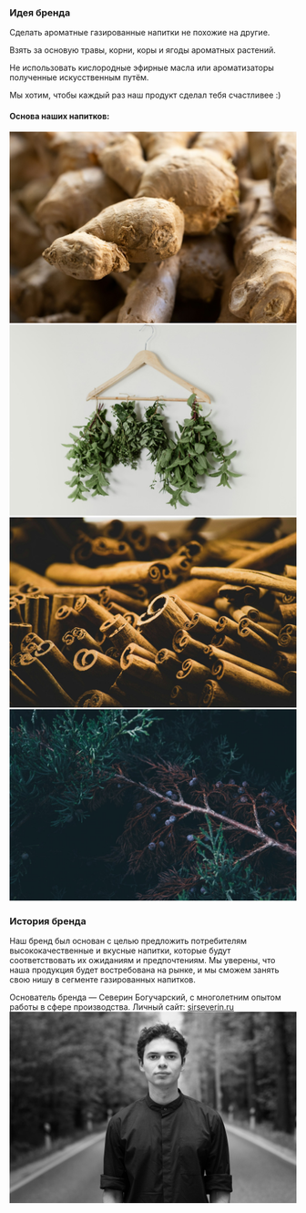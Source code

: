 ### Идея бренда

Сделать ароматные газированные напитки не похожие на другие.

Взять за основую травы, корни, коры и ягоды ароматных растений.

Не использовать кислородные эфирные масла или ароматизаторы полученные искусственным путём.

Мы хотим, чтобы каждый раз наш продукт сделал тебя <span>счастливее :)</span>

#### Основа наших напитков:
![Корни](/images/root.jpg)
![Травы](/images/grass.jpg)
![Коры](/images/bark.jpg)
![Ягоды](/images/berry.jpg)

### История бренда

Наш бренд был основан с целью предложить потребителям высококачественные и вкусные напитки, которые будут соответствовать их ожиданиям и предпочтениям. Мы уверены, что наша продукция будет востребована на рынке, и мы сможем занять свою нишу в сегменте газированных напитков.

Основатель бренда — Северин Богучарский, с многолетним опытом работы в сфере производства. Личный сайт: [sirseverin.ru](https://sirseverin.ru/)
![Северин](/images/severin.jpg)

